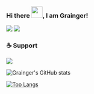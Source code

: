 
### Hi there <img src="https://raw.githubusercontent.com/MartinHeinz/MartinHeinz/master/wave.gif" width="30px">, I am Grainger!

![](https://img.shields.io/youtube/channel/views/UCnPiMm-Jp4P5B2dy7SstDjA?label=MrMoth%20Devs%20Views&logoColor=%23ffff00&style=social)  ![](https://img.shields.io/youtube/channel/subscribers/UCnPiMm-Jp4P5B2dy7SstDjA?logoColor=%23ffff00&style=social)

### :coffee: Support 

<a href="https://www.buymeacoffee.com/mrmothdevs"><img src="https://img.shields.io/badge/Buy_Me_A_Coffee-FFDD00?style=for-the-badge&logo=buy-me-a-coffee&logoColor=black"/></a>


![Grainger's GitHub stats](https://github-readme-stats.vercel.app/api?username=remixor&show_icons=true&theme=radical)

[![Top Langs](https://github-readme-stats.vercel.app/api/top-langs/?username=remixor&theme=radical)](https://github.com/remixor/github-readme-stats)


